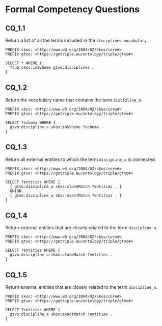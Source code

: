# Formal Competency Questions

## CQ_1.1
Return a list of all the terms included in the `disciplines vocabulary`.

```
PREFIX skos: <http://www.w3.org/2004/02/skos/core#>
PREFIX gtvo: <https://gotriple.eu/ontology/triple/gtvo#>

SELECT * WHERE {
  ?sub skos:inScheme gtvo:disciplines .
}
```

## CQ_1.2
Return the vocabulary name that contains the term `discipline_a`.

```
PREFIX skos: <http://www.w3.org/2004/02/skos/core#>
PREFIX gtvo: <https://gotriple.eu/ontology/triple/gtvo#>

SELECT ?schema WHERE {
  gtvo:discipline_a skos:inScheme ?schema .
}
```

## CQ_1.3
Return all external entities to which the term `discipline_a` is connected.

```
PREFIX skos: <http://www.w3.org/2004/02/skos/core#>
PREFIX gtvo: <https://gotriple.eu/ontology/triple/gtvo#>

SELECT ?entities WHERE {
  { gtvo:discipline_a skos:closeMatch ?entities . }
  UNION
  { gtvo:discipline_a skos:exactMatch ?entities . }
}
```

## CQ_1.4
Return external entities that are closely related to the term `discipline_a`.

```
PREFIX skos: <http://www.w3.org/2004/02/skos/core#>
PREFIX gtvo: <https://gotriple.eu/ontology/triple/gtvo#>

SELECT ?entities WHERE {
  gtvo:discipline_a skos:closeMatch ?entities .
}
```

## CQ_1.5
Return external entities that are closely related to the term `discipline_a`.

```
PREFIX skos: <http://www.w3.org/2004/02/skos/core#>
PREFIX gtvo: <https://gotriple.eu/ontology/triple/gtvo#>

SELECT ?entities WHERE {
  gtvo:discipline_a skos:exactMatch ?entities .
}
```